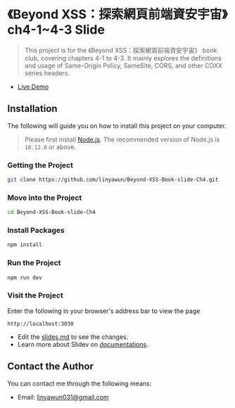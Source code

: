 # 《Beyond XSS：探索網頁前端資安宇宙》ch4-1~4-3 Slide
> This project is for the 《Beyond XSS：探索網頁前端資安宇宙》 book club, covering chapters 4-1 to 4-3. It mainly explores the definitions and usage of Same-Origin Policy, SameSite, CORS, and other COXX series headers.

- [Live Demo](https://linyawun.github.io/Beyond-XSS-Book-slide-Ch4/1)

## Installation
The following will guide you on how to install this project on your computer.
> Please first install [Node.js](https://nodejs.org/en/download). The recommended version of Node.js is `18.12.0` or above.
### Getting the Project
```bash
git clone https://github.com/linyawun/Beyond-XSS-Book-slide-Ch4.git
```
### Move into the Project
```bash
cd Beyond-XSS-Book-slide-Ch4
```
### Install Packages
```bash
npm install
```
### Run the Project
```bash
npm run dev
```
### Visit the Project
Enter the following in your browser's address bar to view the page
```
http://localhost:3030
```

- Edit the [slides.md](./slides.md) to see the changes.
- Learn more about Slidev on [documentations](https://sli.dev/).

## Contact the Author
You can contact me through the following means:
- Email: linyawun031@gmail.com
